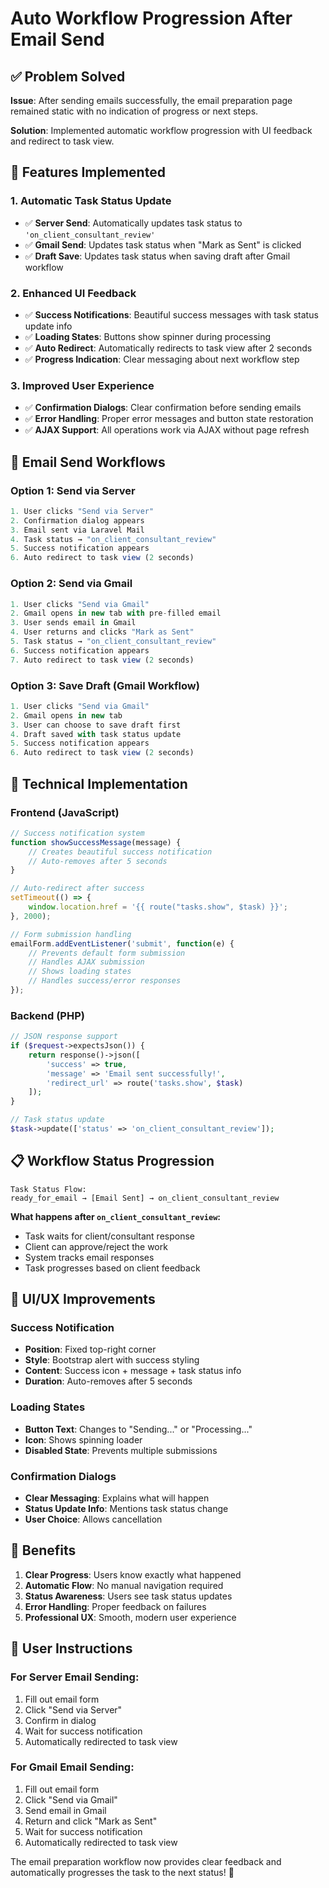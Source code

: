 # Auto Workflow Progression After Email Send

## ✅ **Problem Solved**

**Issue**: After sending emails successfully, the email preparation page remained static with no indication of progress or next steps.

**Solution**: Implemented automatic workflow progression with UI feedback and redirect to task view.

## 🔧 **Features Implemented**

### 1. **Automatic Task Status Update**
- ✅ **Server Send**: Automatically updates task status to `'on_client_consultant_review'`
- ✅ **Gmail Send**: Updates task status when "Mark as Sent" is clicked
- ✅ **Draft Save**: Updates task status when saving draft after Gmail workflow

### 2. **Enhanced UI Feedback**
- ✅ **Success Notifications**: Beautiful success messages with task status update info
- ✅ **Loading States**: Buttons show spinner during processing
- ✅ **Auto Redirect**: Automatically redirects to task view after 2 seconds
- ✅ **Progress Indication**: Clear messaging about next workflow step

### 3. **Improved User Experience**
- ✅ **Confirmation Dialogs**: Clear confirmation before sending emails
- ✅ **Error Handling**: Proper error messages and button state restoration
- ✅ **AJAX Support**: All operations work via AJAX without page refresh

## 📧 **Email Send Workflows**

### **Option 1: Send via Server**
```javascript
1. User clicks "Send via Server"
2. Confirmation dialog appears
3. Email sent via Laravel Mail
4. Task status → "on_client_consultant_review"
5. Success notification appears
6. Auto redirect to task view (2 seconds)
```

### **Option 2: Send via Gmail**
```javascript
1. User clicks "Send via Gmail"
2. Gmail opens in new tab with pre-filled email
3. User sends email in Gmail
4. User returns and clicks "Mark as Sent"
5. Task status → "on_client_consultant_review"
6. Success notification appears
7. Auto redirect to task view (2 seconds)
```

### **Option 3: Save Draft (Gmail Workflow)**
```javascript
1. User clicks "Send via Gmail"
2. Gmail opens in new tab
3. User can choose to save draft first
4. Draft saved with task status update
5. Success notification appears
6. Auto redirect to task view (2 seconds)
```

## 🎯 **Technical Implementation**

### **Frontend (JavaScript)**
```javascript
// Success notification system
function showSuccessMessage(message) {
    // Creates beautiful success notification
    // Auto-removes after 5 seconds
}

// Auto-redirect after success
setTimeout(() => {
    window.location.href = '{{ route("tasks.show", $task) }}';
}, 2000);

// Form submission handling
emailForm.addEventListener('submit', function(e) {
    // Prevents default form submission
    // Handles AJAX submission
    // Shows loading states
    // Handles success/error responses
});
```

### **Backend (PHP)**
```php
// JSON response support
if ($request->expectsJson()) {
    return response()->json([
        'success' => true,
        'message' => 'Email sent successfully!',
        'redirect_url' => route('tasks.show', $task)
    ]);
}

// Task status update
$task->update(['status' => 'on_client_consultant_review']);
```

## 📋 **Workflow Status Progression**

```
Task Status Flow:
ready_for_email → [Email Sent] → on_client_consultant_review
```

**What happens after `on_client_consultant_review`:**
- Task waits for client/consultant response
- Client can approve/reject the work
- System tracks email responses
- Task progresses based on client feedback

## 🎨 **UI/UX Improvements**

### **Success Notification**
- **Position**: Fixed top-right corner
- **Style**: Bootstrap alert with success styling
- **Content**: Success icon + message + task status info
- **Duration**: Auto-removes after 5 seconds

### **Loading States**
- **Button Text**: Changes to "Sending..." or "Processing..."
- **Icon**: Shows spinning loader
- **Disabled State**: Prevents multiple submissions

### **Confirmation Dialogs**
- **Clear Messaging**: Explains what will happen
- **Status Update Info**: Mentions task status change
- **User Choice**: Allows cancellation

## 🚀 **Benefits**

1. **Clear Progress**: Users know exactly what happened
2. **Automatic Flow**: No manual navigation required
3. **Status Awareness**: Users see task status updates
4. **Error Handling**: Proper feedback on failures
5. **Professional UX**: Smooth, modern user experience

## 📝 **User Instructions**

### **For Server Email Sending:**
1. Fill out email form
2. Click "Send via Server"
3. Confirm in dialog
4. Wait for success notification
5. Automatically redirected to task view

### **For Gmail Email Sending:**
1. Fill out email form
2. Click "Send via Gmail"
3. Send email in Gmail
4. Return and click "Mark as Sent"
5. Wait for success notification
6. Automatically redirected to task view

The email preparation workflow now provides clear feedback and automatically progresses the task to the next status! 🎉
